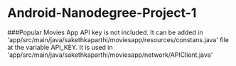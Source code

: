 # Android-Nanodegree-Project-1
###Popular Movies App
API key is not included. It can be added in 'app/src/main/java/sakethkaparthi/moviesapp/resources/constans.java' file at the variable API_KEY. It is used in 'app/src/main/java/sakethkaparthi/moviesapp/network/APIClient.java'
